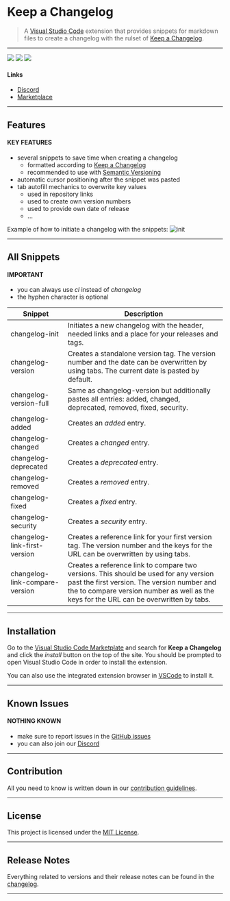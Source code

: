 # **Keep a Changelog**

> A [Visual Studio Code] extension that provides snippets for markdown files to create a changelog with the rulset of [Keep a Changelog].

---

[![](https://vsmarketplacebadge.apphb.com/version-short/rlnt.keep-a-changelog.svg)](https://marketplace.visualstudio.com/items?itemName=RLNT.keep-a-changelog)
[![](https://vsmarketplacebadge.apphb.com/installs-short/rlnt.keep-a-changelog.svg)](https://marketplace.visualstudio.com/items?itemName=RLNT.keep-a-changelog)
[![](https://vsmarketplacebadge.apphb.com/rating/rlnt.keep-a-changelog.svg)](https://marketplace.visualstudio.com/items?itemName=RLNT.keep-a-changelog)

#### Links
- [Discord]
- [Marketplace]

---

## **Features**

#### KEY FEATURES
- several snippets to save time when creating a changelog
  - formatted according to [Keep a Changelog]
  - recommended to use with [Semantic Versioning]
- automatic cursor positioning after the snippet was pasted
- tab autofill mechanics to overwrite key values
  - used in repository links
  - used to create own version numbers
  - used to provide own date of release
  - ...

Example of how to initiate a changelog with the snippets:
![init]

---

## **All Snippets**

#### IMPORTANT
- you can always use *cl* instead of *changelog*
- the hyphen character is optional

| Snippet                        | Description                                                                                                                                                                                                                    |
|--------------------------------|--------------------------------------------------------------------------------------------------------------------------------------------------------------------------------------------------------------------------------|
| changelog-init                 | Initiates a new changelog with the header, needed links and a place for your releases and tags.                                                                                                                                |
| changelog-version              | Creates a standalone version tag. The version number and the date can be overwritten by using tabs. The current date is pasted by default.                                                                                     |
| changelog-version-full         | Same as changelog-version but additionally pastes all entries: added, changed, deprecated, removed, fixed, security.                                                                                                           |
| changelog-added                | Creates an *added* entry.                                                                                                                                                                                                      |
| changelog-changed              | Creates a *changed* entry.                                                                                                                                                                                                     |
| changelog-deprecated           | Creates a *deprecated* entry.                                                                                                                                                                                                  |
| changelog-removed              | Creates a *removed* entry.                                                                                                                                                                                                     |
| changelog-fixed                | Creates a *fixed* entry.                                                                                                                                                                                                       |
| changelog-security             | Creates a *security* entry.                                                                                                                                                                                                    |
| changelog-link-first-version   | Creates a reference link for your first version tag. The version number and the keys for the URL can be overwritten by using tabs.                                                                                             |
| changelog-link-compare-version | Creates a reference link to compare two versions. This should be used for any version past the first version. The version number and the to compare version number as well as the keys for the URL can be overwritten by tabs. |

---

## **Installation**

Go to the [Visual Studio Code Marketplate][Marketplace] and search for **Keep a Changelog** and click the *install* button on the top of the site. You should be prompted to open Visual Studio Code in order to install the extension.<br>

You can also use the integrated extension browser in [VSCode][Visual Studio Code] to install it.

---

## **Known Issues**

#### NOTHING KNOWN
- make sure to report issues in the [GitHub issues][Issues]
- you can also join our [Discord]

---

## **Contribution**

All you need to know is written down in our [contribution guidelines][Contribution].

---

## **License**

This project is licensed under the [MIT License][License].

---


## **Release Notes**

Everything related to versions and their release notes can be found in the [changelog][Changelog].

---

<!-- Links -->
[Visual Studio Code]: https://code.visualstudio.com/
[Keep a Changelog]: https://keepachangelog.com/
[Semantic Versioning]: https://semver.org/
[Marketplace]: https://marketplace.visualstudio.com/vscode
[Issues]: https://github.com/RLNT/vscode-keepachangelog/issues
[Discord]: https://discordapp.com/invite/Q3qxws6
[Contribution]: CONTRIBUTING.md
[License]: LICENSE.md
[Changelog]: CHANGELOG.md

<!-- Images -->
[init]: https://raw.githubusercontent.com/RLNT/vscode-keepachangelog/master/images/init.gif
